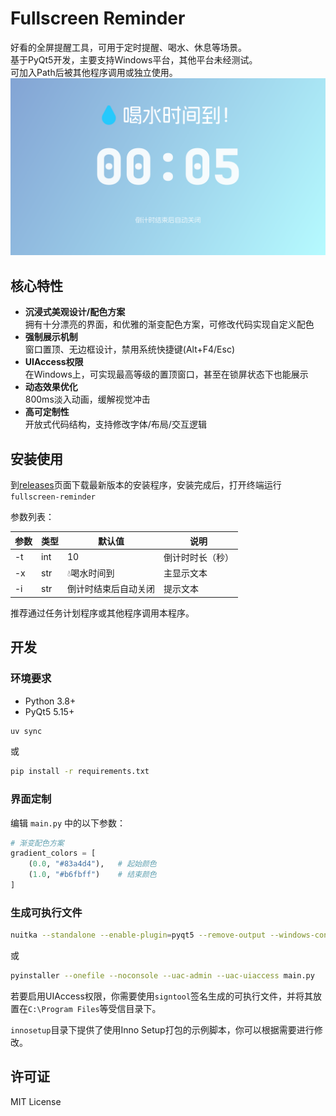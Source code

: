 # Fullscreen Reminder

好看的全屏提醒工具，可用于定时提醒、喝水、休息等场景。  
基于PyQt5开发，主要支持Windows平台，其他平台未经测试。  
可加入Path后被其他程序调用或独立使用。
![Screenshot](https://raw.githubusercontent.com/shing-yu/fullscreen-reminder/refs/heads/main/screenshot.png)

## 核心特性

- **沉浸式美观设计/配色方案**  
  拥有十分漂亮的界面，和优雅的渐变配色方案，可修改代码实现自定义配色
- **强制展示机制**  
  窗口置顶、无边框设计，禁用系统快捷键(Alt+F4/Esc)
- **UIAccess权限**  
  在Windows上，可实现最高等级的置顶窗口，甚至在锁屏状态下也能展示
- **动态效果优化**  
  800ms淡入动画，缓解视觉冲击
- **高可定制性**  
  开放式代码结构，支持修改字体/布局/交互逻辑
  
## 安装使用

到[releases](https://github.com/shing-yu/fullscreen-reminder/releases)页面下载最新版本的安装程序，安装完成后，打开终端运行`fullscreen-reminder`

参数列表：

| 参数 | 类型 | 默认值 | 说明                |
|----------|------|--------|---------------------|
| -t  | int  | 10     | 倒计时时长（秒）    |
| -x  | str  | 💧喝水时间到   | 主显示文本  |
| -i  | str  | 倒计时结束后自动关闭   | 提示文本  |

推荐通过任务计划程序或其他程序调用本程序。

## 开发

### 环境要求
- Python 3.8+
- PyQt5 5.15+

```bash
uv sync
```
或

```bash
pip install -r requirements.txt
```

### 界面定制
编辑 `main.py` 中的以下参数：

```python
# 渐变配色方案
gradient_colors = [
    (0.0, "#83a4d4"),   # 起始颜色
    (1.0, "#b6fbff")    # 结束颜色
]
```

### 生成可执行文件
```bash
nuitka --standalone --enable-plugin=pyqt5 --remove-output --windows-console-mode=disable --assume-yes-for-downloads --windows-uac-admin --windows-uac-uiaccess main.py
```
或
```bash
pyinstaller --onefile --noconsole --uac-admin --uac-uiaccess main.py
```

若要启用UIAccess权限，你需要使用`signtool`签名生成的可执行文件，并将其放置在`C:\Program Files`等受信目录下。

`innosetup`目录下提供了使用Inno Setup打包的示例脚本，你可以根据需要进行修改。

## 许可证
MIT License